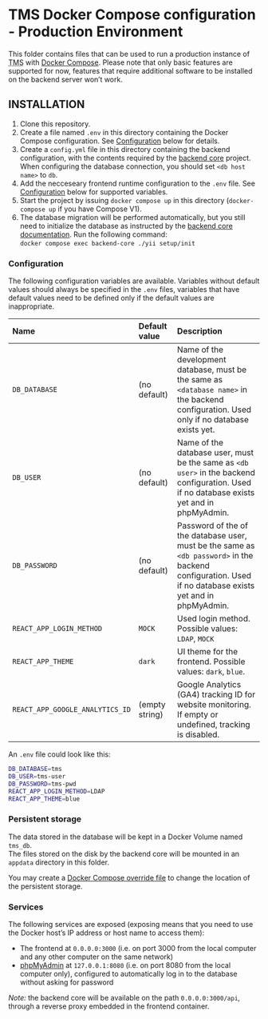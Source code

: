 TMS Docker Compose configuration - Production Environment
=========================================================

This folder contains files that can be used to run a production instance of <abbr title="Task Management System">TMS</abbr> with [Docker Compose](https://docs.docker.com/compose/). Please note that only basic features are supported for now, features that require additional software to be installed on the backend server won’t work.

INSTALLATION
------------

1. Clone this repository.
2. Create a file named `.env` in this directory containing the Docker Compose configuration. See [Configuration](#Configuration) below for details.
3. Create a `config.yml` file in this directory containing the backend configuration, with the contents required by the [backend core](https://gitlab.com/tms-elte/backend-core/-/blob/develop/README.md) project. When configuring the database connection, you should set `<db host name>` to `db`.
4. Add the necceseary frontend runtime configuration to the `.env` file. See [Configuration](#Configuration) below for supported variables.
5. Start the project by issuing `docker compose up` in this directory (`docker-compose up` if you have Compose V1).
6. The database migration will be performed automatically, but you still need to initialize the database as instructed by the [backend core documentation](https://gitlab.com/tms-elte/backend-core/-/blob/develop/README.md#database-migration). Run the following command:  
   `docker compose exec backend-core ./yii setup/init`

### Configuration

The following configuration variables are available. Variables without default values should always be specified in the `.env` files, variables that have default values need to be defined only if the default values are inappropriate.

| Name                                    | Default value       | Description                                                                                                                                               |
|:----------------------------------------|:--------------------|:----------------------------------------------------------------------------------------------------------------------------------------------------------|
| `DB_DATABASE`                           | (no default)        | Name of the development database, must be the same as `<database name>` in the backend configuration. Used only if no database exists yet.                |
| `DB_USER`                               | (no default)        | Name of the database user, must be the same as `<db user>` in the backend configuration. Used if no database exists yet and in phpMyAdmin.                |
| `DB_PASSWORD`                           | (no default)        | Password of the of the database user, must be the same as `<db password>` in the backend configuration. Used if no database exists yet and in phpMyAdmin. |
| `REACT_APP_LOGIN_METHOD`                | `MOCK`              | Used login method. Possible values: `LDAP`, `MOCK`                                                                                                        |
| `REACT_APP_THEME`                       | `dark`              | UI theme for the frontend.  Possible values: `dark`, `blue`.                                                                                              |
| `REACT_APP_GOOGLE_ANALYTICS_ID`         | (empty string)      | Google Analytics (GA4) tracking ID for website monitoring. If empty or undefined, tracking is disabled.                                                   |

An `.env` file could look like this:
```bash
DB_DATABASE=tms
DB_USER=tms-user
DB_PASSWORD=tms-pwd
REACT_APP_LOGIN_METHOD=LDAP
REACT_APP_THEME=blue
```

### Persistent storage

The data stored in the database will be kept in a Docker Volume named `tms_db`.  
The files stored on the disk by the backend core will be mounted in an `appdata` directory in this folder.

You may create a [Docker Compose override file](https://docs.docker.com/compose/how-tos/multiple-compose-files/merge/) to change the location of the persistent storage.

### Services
The following services are exposed (exposing means that you need to use the Docker host’s IP address or host name to access them):
- The frontend at `0.0.0.0:3000` (i.e. on port 3000 from the local computer and any other computer on the same network)
- [phpMyAdmin](https://www.phpmyadmin.net/) at `127.0.0.1:8080` (i.e. on port 8080 from the local computer only), configured to automatically log in to the database without asking for password

*Note:* the backend core will be available on the path `0.0.0.0:3000/api`, through a reverse proxy embedded in the frontend container.
